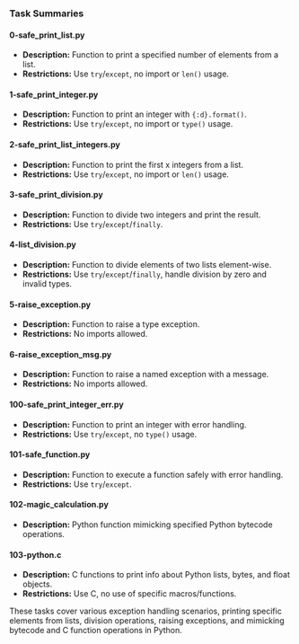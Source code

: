 ### Task Summaries

#### 0-safe_print_list.py
- **Description:** Function to print a specified number of elements from a list.
- **Restrictions:** Use `try`/`except`, no import or `len()` usage.

#### 1-safe_print_integer.py
- **Description:** Function to print an integer with `{:d}.format()`.
- **Restrictions:** Use `try`/`except`, no import or `type()` usage.

#### 2-safe_print_list_integers.py
- **Description:** Function to print the first x integers from a list.
- **Restrictions:** Use `try`/`except`, no import or `len()` usage.

#### 3-safe_print_division.py
- **Description:** Function to divide two integers and print the result.
- **Restrictions:** Use `try`/`except`/`finally`.

#### 4-list_division.py
- **Description:** Function to divide elements of two lists element-wise.
- **Restrictions:** Use `try`/`except`/`finally`, handle division by zero and invalid types.

#### 5-raise_exception.py
- **Description:** Function to raise a type exception.
- **Restrictions:** No imports allowed.

#### 6-raise_exception_msg.py
- **Description:** Function to raise a named exception with a message.
- **Restrictions:** No imports allowed.

#### 100-safe_print_integer_err.py
- **Description:** Function to print an integer with error handling.
- **Restrictions:** Use `try`/`except`, no `type()` usage.

#### 101-safe_function.py
- **Description:** Function to execute a function safely with error handling.
- **Restrictions:** Use `try`/`except`.

#### 102-magic_calculation.py
- **Description:** Python function mimicking specified Python bytecode operations.

#### 103-python.c
- **Description:** C functions to print info about Python lists, bytes, and float objects.
- **Restrictions:** Use C, no use of specific macros/functions.

These tasks cover various exception handling scenarios, printing specific elements from lists, division operations, raising exceptions, and mimicking bytecode and C function operations in Python.

